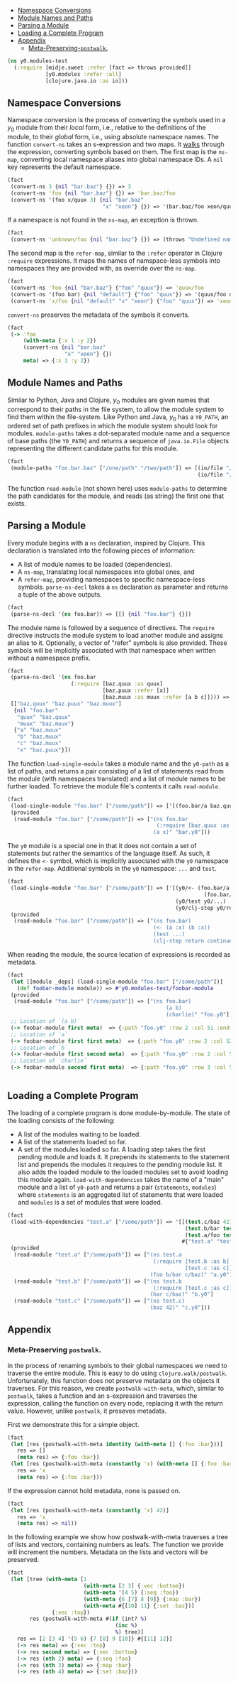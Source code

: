   * [Namespace Conversions](#namespace-conversions)
  * [Module Names and Paths](#module-names-and-paths)
  * [Parsing a Module](#parsing-a-module)
  * [Loading a Complete Program](#loading-a-complete-program)
  * [Appendix](#appendix)
    * [Meta-Preserving-`postwalk`.](#meta-preserving-`postwalk`.)
```clojure
(ns y0.modules-test
  (:require [midje.sweet :refer [fact => throws provided]]
            [y0.modules :refer :all]
            [clojure.java.io :as io]))

```
## Namespace Conversions

Namespace conversion is the process of converting the symbols used in a $y_0$ module from their
_local_ form, i.e., relative to the definitions of the module, to their _global_ form,
i.e., using absolute namespace names.
The function `convert-ns` takes an s-expression and two maps.
It [walks](https://clojuredocs.org/clojure.walk) through the expression, converting symbols based on them.
The first map is the `ns-map`, converting local namespace aliases into global namespace IDs.
A `nil` key represents the default namespace.
```clojure
(fact
 (convert-ns 3 {nil "bar.baz"} {}) => 3
 (convert-ns 'foo {nil "bar.baz"} {}) => 'bar.baz/foo
 (convert-ns '(foo x/quux 3) {nil "bar.baz"
                              "x" "xeon"} {}) => '(bar.baz/foo xeon/quux 3))

```
If a namespace is not found in the `ns-map`, an exception is thrown.
```clojure
(fact
 (convert-ns 'unknown/foo {nil "bar.baz"} {}) => (throws "Undefined namespace: unknown"))

```
The second map is the `refer-map`, similar to the `:refer` operator in Clojure `:require` expressions.
It maps the names of namspace-less symbols into namespaces they are provided with, as override over
the `ns-map`.
```clojure
(fact
 (convert-ns 'foo {nil "bar.baz"} {"foo" "quux"}) => 'quux/foo
 (convert-ns '(foo bar) {nil "default"} {"foo" "quux"}) => '(quux/foo default/bar)
 (convert-ns 'x/foo {nil "default" "x" "xeon"} {"foo" "quux"}) => 'xeon/foo)

```
`convert-ns` preserves the metadata of the symbols it converts.
```clojure
(fact
 (-> 'foo
     (with-meta {:x 1 :y 2})
     (convert-ns {nil "bar.baz"
                  "x" "xeon"} {})
     meta) => {:x 1 :y 2})

```
## Module Names and Paths

Similar to Python, Java and Clojure, $y_0$ modules are given names that correspond to their paths in the file system,
to allow the module system to find them within the file-system.
Like Python and Java, $y_0$ has a `Y0_PATH`, an ordered set of path prefixes in which the module system should look
for modules.
`module-paths` takes a dot-separated module name and a sequence of base paths (the `Y0_PATH`) and returns a sequence
of `java.io.File` objects representing the different candidate paths for this module.
```clojure
(fact
 (module-paths "foo.bar.baz" ["/one/path" "/two/path"]) => [(io/file "/one/path" "foo" "bar" "baz.mu")
                                                            (io/file "/two/path" "foo" "bar" "baz.mu")])

```
The function `read-module` (not shown here) uses `module-paths` to determine the path candidates for the module,
and reads (as string) the first one that exists.

## Parsing a Module

Every module begins with a `ns` declaration, inspired by Clojure.
This declaration is translated into the following pieces of information:
* A list of module names to be loaded (dependencies).
* A `ns-map`, translating local namespaces into global ones, and
* A `refer-map`, providing namespaces to specific namespace-less symbols.
`parse-ns-decl` takes a `ns` declaration as parameter and returns a tuple of the above outputs.
```clojure
(fact
 (parse-ns-decl '(ns foo.bar)) => [[] {nil "foo.bar"} {}])

```
The module name is followed by a sequence of directives. The `require` directive instructs the module system
to load another module and assigns an alias to it.
Optionally, a vector of "refer" symbols is also provided.
These symbols will be implicitly associated with that namespace when written without a namespace prefix.
```clojure
(fact
 (parse-ns-decl '(ns foo.bar
                    (:require [baz.quux :as quux]
                              [baz.puux :refer [x]]
                              [baz.muux :as muux :refer [a b c]]))) =>
 [["baz.quux" "baz.puux" "baz.muux"]
  {nil "foo.bar"
   "quux" "baz.quux"
   "muux" "baz.muux"}
  {"a" "baz.muux"
   "b" "baz.muux"
   "c" "baz.muux"
   "x" "baz.puux"}])

```
The function `load-single-module` takes a module name and the `y0-path` as a list of paths,
and returns a pair consisting of a list of statements read from the module (with namespaces translated)
and a list of module names to be further loaded.
To retrieve the module file's contents it calls `read-module`.
```clojure
(fact
 (load-single-module "foo.bar" ["/some/path"]) => ['[(foo.bar/a baz.quux/x)] ["baz.quux"]]
 (provided
  (read-module "foo.bar" ["/some/path"]) => ["(ns foo.bar
                                               (:require [baz.quux :as baz :refer [x y z]]))
                                              (a x)" "bar.y0"]))

```
The `y0` module is a special one in that it does not contain a set of statements but rather the semantics of the language itself.
As such, it defines the `<-` symbol, which is implicitly associated with the `y0` namespace in the `refer-map`.
Additional symbols in the `y0` namespace: `...` and `test`.
```clojure
(fact
 (load-single-module "foo.bar" ["/some/path"]) => ['[(y0/<- (foo.bar/a :x)
                                                              (foo.bar/b :x))
                                                     (y0/test y0/...)
                                                     (y0/clj-step y0/return y0/continue)] []]
 (provided
  (read-module "foo.bar" ["/some/path"]) => ["(ns foo.bar)
                                              (<- (a :x) (b :x))
                                              (test ...)
                                              (clj-step return continue)" "bar.y0"]))

```
When reading the module, the source location of expressions is recorded as metadata.
```clojure
(fact
 (let [[module _deps] (load-single-module "foo.bar" ["/some/path"])]
   (def foobar-module module)) => #'y0.modules-test/foobar-module
 (provided
  (read-module "foo.bar" ["/some/path"]) => ["(ns foo.bar)
                                                  (a b)
                                                  (charlie)" "foo.y0"])
 ;; Location of `(a b)`
 (-> foobar-module first meta)  => {:path "foo.y0" :row 2 :col 51 :end-row 2 :end-col 56}
 ;; Location of `a`
 (-> foobar-module first first meta)  => {:path "foo.y0" :row 2 :col 52 :end-row 2 :end-col 53}
 ;; Location of `b`
 (-> foobar-module first second meta)  => {:path "foo.y0" :row 2 :col 54 :end-row 2 :end-col 55}
 ;; Location of `charlie`
 (-> foobar-module second first meta)  => {:path "foo.y0" :row 3 :col 52 :end-row 3 :end-col 59})



```
## Loading a Complete Program

The loading of a complete program is done module-by-module.
The state of the loading consists of the following:
* A list of the modules waiting to be loaded.
* A list of the statements loaded so far.
* A set of the modules loaded so far.
A loading step takes the first pending module and loads it.
It prepends its statements to the statement list and prepends the modules it requires to the pending module list.
It also adds the loaded module to the loaded modules set to avoid loading this module again.
`load-with-dependencies` takes the name of a "main" module and a list of `y0-path` and
returns a pair (`statements`, `modules`) where `statements` is an aggregated list of statements that were loaded and
`modules` is a set of modules that were loaded.
```clojure
(fact
 (load-with-dependencies "test.a" ["/some/path"]) => '[[(test.c/baz 42)
                                                        (test.b/bar test.c/baz)
                                                        (test.a/foo test.b/bar test.c/baz)]
                                                       #{"test.a" "test.b" "test.c"}]
 (provided
  (read-module "test.a" ["/some/path"]) => ["(ns test.a
                                              (:require [test.b :as b]
                                                        [test.c :as c]))
                                             (foo b/bar c/baz)" "a.y0"]
  (read-module "test.b" ["/some/path"]) => ["(ns test.b
                                              (:require [test.c :as c]))
                                             (bar c/baz)" "b.y0"]
  (read-module "test.c" ["/some/path"]) => ["(ns test.c)
                                             (baz 42)" "c.y0"]))

```
## Appendix

### Meta-Preserving `postwalk`.

In the process of renaming symbols to their global namespaces we need to traverse the entire module. This is easy
to do using `clojure.walk/postwalk`. Unfortunately, this function does not preserve metadata on the objects it
traverses. For this reason, we create `postwalk-with-meta`, which, similar to `postwalk`, takes a function and
an s-expression and traverses the expression, calling the function on every node, replacing it with the return
value. However, unlike `postwalk`, it preseves metadata.

First we demonstrate this for a simple object.
```clojure
(fact
 (let [res (postwalk-with-meta identity (with-meta [] {:foo :bar}))]
   res => []
   (meta res) => {:foo :bar})
 (let [res (postwalk-with-meta (constantly 'x) (with-meta [] {:foo :bar}))]
   res => 'x
   (meta res) => {:foo :bar}))

```
If the expression cannot hold metadata, none is passed on.
```clojure
(fact
 (let [res (postwalk-with-meta (constantly 'x) 42)]
   res => 'x
   (meta res) => nil))

```
In the following example we show how postwalk-with-meta traverses a tree of lists and vectors, containing numbers
as leafs. The function we provide will increment the numbers. Metadata on the lists and vectors will be preserved.
```clojure
(fact
 (let [tree (with-meta [1 
                        (with-meta [2 3] {:vec :bottom})
                        (with-meta '(4 5) {:seq :foo})
                        (with-meta {6 [7] 8 [9]} {:map :bar})
                        (with-meta #{[10] 11} {:set :baz})]
              {:vec :top})
       res (postwalk-with-meta #(if (int? %)
                                  (inc %)
                                  %) tree)]
   res => [2 [3 4] '(5 6) {7 [8] 9 [10]} #{[11] 12}]
   (-> res meta) => {:vec :top}
   (-> res second meta) => {:vec :bottom}
   (-> res (nth 2) meta) => {:seq :foo}
   (-> res (nth 3) meta) => {:map :bar}
   (-> res (nth 4) meta) => {:set :baz}))
```

